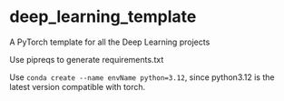 # deep_learning_template
A PyTorch template for all the Deep Learning projects

Use pipreqs to generate requirements.txt

Use `conda create --name envName python=3.12`, since python3.12 is the latest version compatible with torch. 

